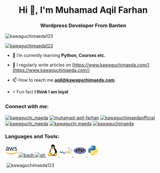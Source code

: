 <h1 align="center">Hi 👋, I'm Muhamad Aqil Farhan</h1>
<h3 align="center">Wordpress Developer From Banten</h3>

<p align="left"> <img src="https://komarev.com/ghpvc/?username=kawaguchimaeda123&label=Profile%20views&color=0e75b6&style=flat" alt="kawaguchimaeda123" /> </p>

<p align="left"> <a href="https://github.com/ryo-ma/github-profile-trophy"><img src="https://github-profile-trophy.vercel.app/?username=kawaguchimaeda123" alt="kawaguchimaeda123" /></a> </p>

- 🌱 I’m currently learning **Python, Courses etc.**

- 📝 I regularly write articles on [https://www.kawaguchimaeda.com/](https://www.kawaguchimaeda.com/)

- 📫 How to reach me **aqil@kawaguchimaeda.com**

- ⚡ Fun fact **I think I am loyal**

<h3 align="left">Connect with me:</h3>
<p align="left">
<a href="https://twitter.com/kawaguchi_maeda" target="blank"><img align="center" src="https://raw.githubusercontent.com/rahuldkjain/github-profile-readme-generator/master/src/images/icons/Social/twitter.svg" alt="kawaguchi_maeda" height="30" width="40" /></a>
<a href="https://linkedin.com/in/muhamad-aqil-farhan" target="blank"><img align="center" src="https://raw.githubusercontent.com/rahuldkjain/github-profile-readme-generator/master/src/images/icons/Social/linked-in-alt.svg" alt="muhamad-aqil-farhan" height="30" width="40" /></a>
<a href="https://fb.com/kawaguchimaedaofficial" target="blank"><img align="center" src="https://raw.githubusercontent.com/rahuldkjain/github-profile-readme-generator/master/src/images/icons/Social/facebook.svg" alt="kawaguchimaedaofficial" height="30" width="40" /></a>
<a href="https://instagram.com/kawaguchi_maeda" target="blank"><img align="center" src="https://raw.githubusercontent.com/rahuldkjain/github-profile-readme-generator/master/src/images/icons/Social/instagram.svg" alt="kawaguchi_maeda" height="30" width="40" /></a>
<a href="https://www.youtube.com/c/kawaguchi maeda" target="blank"><img align="center" src="https://raw.githubusercontent.com/rahuldkjain/github-profile-readme-generator/master/src/images/icons/Social/youtube.svg" alt="kawaguchi maeda" height="30" width="40" /></a>
<a href="https://discord.gg/kawaguchimaeda" target="blank"><img align="center" src="https://raw.githubusercontent.com/rahuldkjain/github-profile-readme-generator/master/src/images/icons/Social/discord.svg" alt="kawaguchimaeda" height="30" width="40" /></a>
</p>

<h3 align="left">Languages and Tools:</h3>
<p align="left"> <a href="https://aws.amazon.com" target="_blank" rel="noreferrer"> <img src="https://raw.githubusercontent.com/devicons/devicon/master/icons/amazonwebservices/amazonwebservices-original-wordmark.svg" alt="aws" width="40" height="40"/> </a> <a href="https://www.gnu.org/software/bash/" target="_blank" rel="noreferrer"> <img src="https://www.vectorlogo.zone/logos/gnu_bash/gnu_bash-icon.svg" alt="bash" width="40" height="40"/> </a> <a href="https://git-scm.com/" target="_blank" rel="noreferrer"> <img src="https://www.vectorlogo.zone/logos/git-scm/git-scm-icon.svg" alt="git" width="40" height="40"/> </a> <a href="https://www.linux.org/" target="_blank" rel="noreferrer"> <img src="https://raw.githubusercontent.com/devicons/devicon/master/icons/linux/linux-original.svg" alt="linux" width="40" height="40"/> </a> <a href="https://www.mysql.com/" target="_blank" rel="noreferrer"> <img src="https://raw.githubusercontent.com/devicons/devicon/master/icons/mysql/mysql-original-wordmark.svg" alt="mysql" width="40" height="40"/> </a> <a href="https://www.php.net" target="_blank" rel="noreferrer"> <img src="https://raw.githubusercontent.com/devicons/devicon/master/icons/php/php-original.svg" alt="php" width="40" height="40"/> </a> <a href="https://www.python.org" target="_blank" rel="noreferrer"> <img src="https://raw.githubusercontent.com/devicons/devicon/master/icons/python/python-original.svg" alt="python" width="40" height="40"/> </a> </p>

<p>&nbsp;<img align="center" src="https://github-readme-stats.vercel.app/api?username=kawaguchimaeda123&show_icons=true&locale=en" alt="kawaguchimaeda123" /></p>

